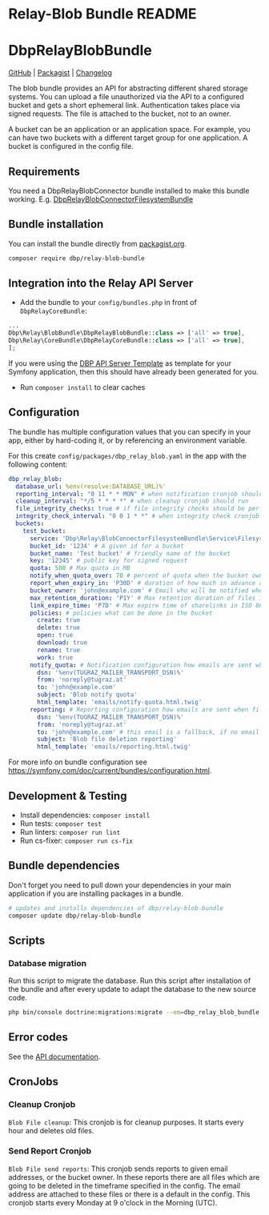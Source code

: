 Relay-Blob Bundle README
================================

# DbpRelayBlobBundle

[GitHub](https://github.com/digital-blueprint/relay-blob-bundle) |
[Packagist](https://packagist.org/packages/dbp/relay-blob-bundle) |
[Changelog](https://github.com/digital-blueprint/relay-blob-bundle/blob/main/CHANGELOG.md) 

The blob bundle provides an API for abstracting different shared storage systems.
You can upload a file unauthorized via the API to a configured bucket and gets a short ephemeral link. 
Authentication takes place via signed requests.
The file is attached to the bucket, not to an owner.

A bucket can be an application or an application space. For example, you can have two buckets with a different target group for one application.
A bucket is configured in the config file.

## Requirements

You need a DbpRelayBlobConnector bundle installed to make this bundle working. E.g. [DbpRelayBlobConnectorFilesystemBundle](https://github.com/digital-blueprint/relay-blob-connector-filesystem-bundle)

## Bundle installation

You can install the bundle directly from [packagist.org](https://packagist.org/packages/dbp/relay-blob-bundle).

```bash
composer require dbp/relay-blob-bundle
```

## Integration into the Relay API Server

* Add the bundle to your `config/bundles.php` in front of `DbpRelayCoreBundle`:

```php
...
Dbp\Relay\BlobBundle\DbpRelayBlobBundle::class => ['all' => true],
Dbp\Relay\CoreBundle\DbpRelayCoreBundle::class => ['all' => true],
];
```

If you were using the [DBP API Server Template](https://github.com/digital-blueprint/relay-server-template)
as template for your Symfony application, then this should have already been generated for you.

* Run `composer install` to clear caches

## Configuration

The bundle has multiple configuration values that you can specify in your
app, either by hard-coding it, or by referencing an environment variable.

For this create `config/packages/dbp_relay_blob.yaml` in the app with the following
content:

```yaml
dbp_relay_blob:
  database_url: %env(resolve:DATABASE_URL)%'
  reporting_interval: "0 11 * * MON" # when notification cronjob should run
  cleanup_interval: "*/5 * * * *" # when cleanup cronjob should run
  file_integrity_checks: true # if file integrity checks should be performed periodically
  integrity_check_interval: "0 0 1 * *" # when integrity check cronjob should run
  buckets:
    test_bucket:
      service: 'Dbp\Relay\BlobConnectorFilesystemBundle\Service\FilesystemService' # The path to a dbp relay blob connector service
      bucket_id: '1234' # A given id for a bucket
      bucket_name: 'Test bucket' # friendly name of the bucket
      key: '12345' # public key for signed request
      quota: 500 # Max quota in MB
      notify_when_quota_over: 70 # percent of quota when the bucket owner should be notified that the storage is running out
      report_when_expiry_in: 'P30D' # duration of how much in advance a bucket owner or user should be warned about the deletion of files
      bucket_owner: 'john@example.com' # Email who will be notified when quota is reached
      max_retention_duration: 'P1Y' # Max retention duration of files in ISO 8601
      link_expire_time: 'P7D' # Max expire time of sharelinks in ISO 8601
      policies: # policies what can be done in the bucket
        create: true
        delete: true
        open: true
        download: true
        rename: true
        work: true
      notify_quota: # Notification configuration how emails are sent when the quota is reached
        dsn: '%env(TUGRAZ_MAILER_TRANSPORT_DSN)%'
        from: 'noreply@tugraz.at'
        to: 'john@example.com'
        subject: 'Blob notify quota'
        html_template: 'emails/notify-quota.html.twig'
      reporting: # Reporting configuration how emails are sent when file expires
        dsn: '%env(TUGRAZ_MAILER_TRANSPORT_DSN)%'
        from: 'noreply@tugraz.at'
        to: 'john@example.com' # this email is a fallback, if no email field of a file is set
        subject: 'Blob file deletion reporting'
        html_template: 'emails/reporting.html.twig'
```

For more info on bundle configuration see <https://symfony.com/doc/current/bundles/configuration.html>.

## Development & Testing

* Install dependencies: `composer install`
* Run tests: `composer test`
* Run linters: `composer run lint`
* Run cs-fixer: `composer run cs-fix`

## Bundle dependencies

Don't forget you need to pull down your dependencies in your main application if you are installing packages in a bundle.

```bash
# updates and installs dependencies of dbp/relay-blob-bundle
composer update dbp/relay-blob-bundle
```

## Scripts

### Database migration

Run this script to migrate the database. Run this script after installation of the bundle and
after every update to adapt the database to the new source code.

```bash
php bin/console doctrine:migrations:migrate --em=dbp_relay_blob_bundle
```

## Error codes

See the [API documentation](doc/api.md).

## CronJobs

### Cleanup Cronjob

`Blob File cleanup`: This cronjob is for cleanup purposes. It starts every hour and deletes old files.

### Send Report Cronjob

`Blob File send reports`: This cronjob sends reports to given email addresses, or the bucket owner.
In these reports there are all files which are going to be deleted in the timeframe specified in the config. 
The email address are attached to these files or there is a default in the config.
This cronjob starts every Monday at 9 o'clock in the Morning (UTC).
